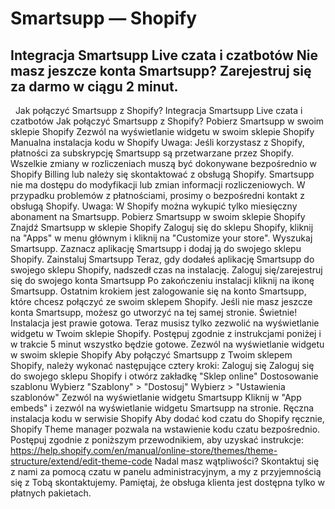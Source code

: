 # Smartsupp — Shopify
## Integracja Smartsupp Live czata i czatbotów Nie masz jeszcze konta Smartsupp? Zarejestruj się za darmo w ciągu 2 minut.
  Jak połączyć Smartsupp z Shopify?
Integracja Smartsupp Live czata i czatbotów
Jak połączyć Smartsupp z Shopify?
Pobierz Smartsupp w swoim sklepie Shopify
Zezwól na wyświetlanie widgetu w swoim sklepie Shopify
Manualna instalacja kodu w Shopify
Uwaga: Jeśli korzystasz z Shopify, płatności za subskrypcję Smartsupp są przetwarzane przez Shopify. Wszelkie zmiany w rozliczeniach muszą być dokonywane bezpośrednio w Shopify Billing lub należy się skontaktować z obsługą Shopify. Smartsupp nie ma dostępu do modyfikacji lub zmian informacji rozliczeniowych. W przypadku problemów z płatnościami, prosimy o bezpośredni kontakt z obsługą Shopify. 
Uwaga: W Shopify można wykupić tylko miesięczny abonament na Smartsupp.
Pobierz Smartsupp w swoim sklepie Shopify
Znajdź Smartsupp w sklepie Shopify
Zaloguj się do sklepu Shopify, kliknij na "Apps" w menu głównym i kliknij na "Customize your store".
Wyszukaj Smartsupp.
Zaznacz aplikację Smartsupp i dodaj ją do swojego sklepu Shopify.
Zainstaluj Smartsupp
Teraz, gdy dodałeś aplikację Smartsupp do swojego sklepu Shopify, nadszedł czas na instalację.
Zaloguj się/zarejestruj się do swojego konta Smartsupp
Po zakończeniu instalacji kliknij na ikonę Smartsupp.
Ostatnim krokiem jest zalogowanie się na konto Smartsupp, które chcesz połączyć ze swoim sklepem Shopify. Jeśli nie masz jeszcze konta Smartsupp, możesz go utworzyć na tej samej stronie.
Świetnie! Instalacja jest prawie gotowa. Teraz musisz tylko zezwolić na wyświetlanie widgetu w Twoim sklepie Shopify. Postępuj zgodnie z instrukcjami poniżej i w trakcie 5 minut wszystko będzie gotowe.
Zezwól na wyświetlanie widgetu w swoim sklepie Shopify
Aby połączyć Smartsupp z Twoim sklepem Shopify, należy wykonać następujące cztery kroki:
Zaloguj się
Zaloguj się do swojego sklepu Shopify i otwórz zakładkę "Sklep online"
Dostosowanie szablonu
Wybierz "Szablony" > "Dostosuj"
Wybierz > "Ustawienia szablonów" 
Zezwól na wyświetlanie widgetu Smartsupp
Kliknij w "App embeds" i zezwól na wyświetlanie widgetu Smartsupp na stronie.
Ręczna instalacja kodu w serwisie Shopify
Aby dodać kod czatu do Shopify ręcznie, Shopify Theme manager pozwala na wstawienie kodu czatu bezpośrednio. Postępuj zgodnie z poniższym przewodnikiem, aby uzyskać instrukcje:
https://help.shopify.com/en/manual/online-store/themes/theme-structure/extend/edit-theme-code
Nadal masz wątpliwości? Skontaktuj się z nami za pomocą czatu w panelu administracyjnym, a my z przyjemnością się z Tobą skontaktujemy. Pamiętaj, że obsługa klienta jest dostępna tylko w płatnych pakietach.

